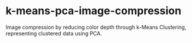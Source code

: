 # k-means-pca-image-compression
Image compression by reducing color depth through k-Means Clustering, representing clustered data using PCA.
